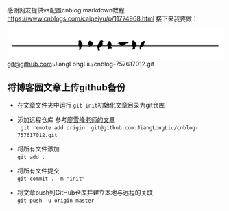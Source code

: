 感谢网友提供vs配置cnblog markdown教程 https://www.cnblogs.com/caipeiyu/p/11774968.html
接下来我要做：  


![birds.png](images\1614263796255.png)
git@github.com:JiangLongLiu/cnblog-757617012.git
## 将博客园文章上传github备份
* 在文章文件夹中运行 `git init`初始化文章目录为git仓库
* 添加远程仓库 参考[廖雪峰老师的文章](https://www.liaoxuefeng.com/wiki/896043488029600/898732864121440)   
` git remote add origin  git@github.com:JiangLongLiu/cnblog-757617012.git`   
 
* 将所有文件添加  
  `git add .`
* 将所有文件提交  
  `git commit . -m "init"`
* 将文章push到GitHub仓库并建立本地与远程的关联   
`git push -u origin master`